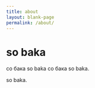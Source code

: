 ```yaml
---
title: about
layout: blank-page
permalink: /about/
---
```


<h1>so baka</h1>
<p>со бака so baka со бака so baka.</p>
<p>so baka.<p>